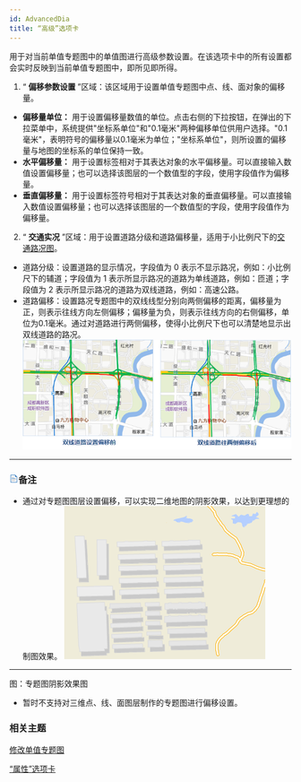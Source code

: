 ```yaml
---
id: AdvancedDia
title: “高级”选项卡
---
```

用于对当前单值专题图中的单值图进行高级参数设置。在该选项卡中的所有设置都会实时反映到当前单值专题图中，即所见即所得。

1. “ **偏移参数设置** ”区域：该区域用于设置单值专题图中点、线、面对象的偏移量。 
  * **偏移量单位：** 用于设置偏移量数值的单位。点击右侧的下拉按钮，在弹出的下拉菜单中，系统提供"坐标系单位"和"0.1毫米"两种偏移单位供用户选择。"0.1毫米"，表明符号的偏移量以0.1毫米为单位；"坐标系单位"，则所设置的偏移量与地图的坐标系的单位保持一致。
  * **水平偏移量：** 用于设置标签相对于其表达对象的水平偏移量。可以直接输入数值设置偏移量；也可以选择该图层的一个数值型的字段，使用字段值作为偏移量。
  * **垂直偏移量：** 用于设置标签符号相对于其表达对象的垂直偏移量。可以直接输入数值设置偏移量；也可以选择该图层的一个数值型的字段，使用字段值作为偏移量。
2. “ **交通实况** ”区域：用于设置道路分级和道路偏移量，适用于小比例尺下的[交通路况图](../../ApplicationTheme/TrafficCondition/AboutTrafficCondition)。 
  * 道路分级：设置道路的显示情况，字段值为 0 表示不显示路况，例如：小比例尺下的辅道；字段值为 1 表示所显示路况的道路为单线道路，例如：匝道；字段值为 2 表示所显示路况的道路为双线道路，例如：高速公路。
  * 道路偏移：设置路况专题图中的双线线型分别向两侧偏移的距离，偏移量为正，则表示往线方向左侧偏移；偏移量为负，则表示往线方向的右侧偏移，单位为0.1毫米。通过对道路进行两侧偏移，使得小比例尺下也可以清楚地显示出双线道路的路况。
![](img/Offset.png)  
---  

### ![](../../img/read.gif)备注

* 通过对专题图图层设置偏移，可以实现二维地图的阴影效果，以达到更理想的制图效果。  ![](img/shade.png)  
---  
图：专题图阴影效果图  
* 暂时不支持对三维点、线、面图层制作的专题图进行偏移设置。

### 相关主题

 [修改单值专题图](UniqueValuesMapGroupDia)

 [“属性”选项卡](PropertiesDia)



